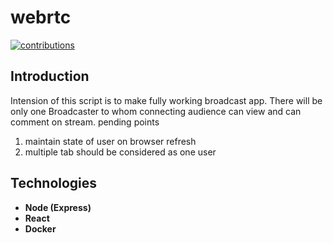 <p align="center">
  <h1>webrtc</h1>
  <a href="https://github.com/zoomi-raja/webrtc">
    <img src="https://img.shields.io/badge/contributions-welcome-brightgreen.svg" alt="contributions" />
  </a>
</p>

## Introduction

Intension of this script is to make fully working broadcast app. There will be only one Broadcaster to whom connecting audience can view and can comment on stream.
pending points
1. maintain state of user on browser refresh
2. multiple tab should be considered as one user
## Technologies

- **Node (Express)**
- **React**
- **Docker**
